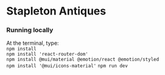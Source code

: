 # Stapleton Antiques

### Running locally

At the terminal, type:  
`npm install`  
`npm install 'react-router-dom'`  
`npm install @mui/material @emotion/react @emotion/styled`  
`npm install '@mui/icons-material'`
`npm run dev`  